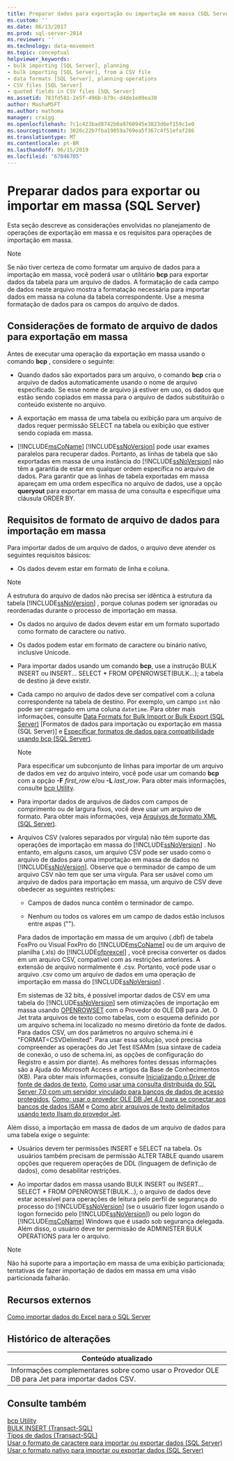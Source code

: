 ```yaml
---
title: Preparar dados para exportação ou importação em massa (SQL Server) | Microsoft Docs
ms.custom: ''
ms.date: 06/13/2017
ms.prod: sql-server-2014
ms.reviewer: ''
ms.technology: data-movement
ms.topic: conceptual
helpviewer_keywords:
- bulk importing [SQL Server], planning
- bulk importing [SQL Server], from a CSV file
- data formats [SQL Server], planning operations
- CSV files [SQL Server]
- quoted fields in CSV files [SQL Server]
ms.assetid: 783fd581-2e5f-496b-b79c-d4de1e09ea30
author: MashaMSFT
ms.author: mathoma
manager: craigg
ms.openlocfilehash: 7c1c423bad8742b0a9760945e3823d6ef159c1e0
ms.sourcegitcommit: 3026c22b7fba19059a769ea5f367c4f51efaf286
ms.translationtype: MT
ms.contentlocale: pt-BR
ms.lasthandoff: 06/15/2019
ms.locfileid: "67046705"
---
```

# <a name="prepare-data-for-bulk-export-or-import-sql-server"></a>Preparar dados para exportar ou importar em massa (SQL Server)
  Esta seção descreve as considerações envolvidas no planejamento de operações de exportação em massa e os requisitos para operações de importação em massa.  
  
> [!NOTE]  
>  Se não tiver certeza de como formatar um arquivo de dados para a importação em massa, você poderá usar o utilitário **bcp** para exportar dados da tabela para um arquivo de dados. A formatação de cada campo de dados neste arquivo mostra a formatação necessária para importar dados em massa na coluna da tabela correspondente. Use a mesma formatação de dados para os campos do arquivo de dados.  
  
## <a name="data-file-format-considerations-for-bulk-export"></a>Considerações de formato de arquivo de dados para exportação em massa  
 Antes de executar uma operação da exportação em massa usando o comando **bcp** , considere o seguinte:  
  
-   Quando dados são exportados para um arquivo, o comando **bcp** cria o arquivo de dados automaticamente usando o nome de arquivo especificado. Se esse nome de arquivo já estiver em uso, os dados que estão sendo copiados em massa para o arquivo de dados substituirão o conteúdo existente no arquivo.  
  
-   A exportação em massa de uma tabela ou exibição para um arquivo de dados requer permissão SELECT na tabela ou exibição que estiver sendo copiada em massa.  
  
-   [!INCLUDE[msCoName](../../includes/msconame-md.md)] [!INCLUDE[ssNoVersion](../../includes/ssnoversion-md.md)] pode usar exames paralelos para recuperar dados. Portanto, as linhas de tabela que são exportadas em massa de uma instância do [!INCLUDE[ssNoVersion](../../includes/ssnoversion-md.md)] não têm a garantia de estar em qualquer ordem específica no arquivo de dados. Para garantir que as linhas de tabela exportadas em massa apareçam em uma ordem específica no arquivo de dados, use a opção **queryout** para exportar em massa de uma consulta e especifique uma cláusula ORDER BY.  
  
## <a name="data-file-format-requirements-for-bulk-import"></a>Requisitos de formato de arquivo de dados para importação em massa  
 Para importar dados de um arquivo de dados, o arquivo deve atender os seguintes requisitos básicos:  
  
-   Os dados devem estar em formato de linha e coluna.  
  
> [!NOTE]  
>  A estrutura do arquivo de dados não precisa ser idêntica à estrutura da tabela [!INCLUDE[ssNoVersion](../../includes/ssnoversion-md.md)] , porque colunas podem ser ignoradas ou reordenadas durante o processo de importação em massa.  
  
-   Os dados no arquivo de dados devem estar em um formato suportado como formato de caractere ou nativo.  
  
-   Os dados podem estar em formato de caractere ou binário nativo, inclusive Unicode.  
  
-   Para importar dados usando um comando **bcp**, use a instrução BULK INSERT ou INSERT... SELECT * FROM OPENROWSET(BULK...); a tabela de destino já deve existir.  
  
-   Cada campo no arquivo de dados deve ser compatível com a coluna correspondente na tabela de destino. Por exemplo, um campo `int` não pode ser carregado em uma coluna `datetime`. Para obter mais informações, consulte [Data Formats for Bulk Import or Bulk Export &#40;SQL Server&#41;](data-formats-for-bulk-import-or-bulk-export-sql-server.md) [Formatos de dados para importação ou exportação em massa (SQL Server)] e [Especificar formatos de dados para compatibilidade usando bcp &#40;SQL Server&#41;](specify-data-formats-for-compatibility-when-using-bcp-sql-server.md).  
  
    > [!NOTE]  
    >  Para especificar um subconjunto de linhas para importar de um arquivo de dados em vez do arquivo inteiro, você pode usar um comando **bcp** com a opção **-F** *first_row* e/ou **-L** *last_row*. Para obter mais informações, consulte [bcp Utility](../../tools/bcp-utility.md).  
  
-   Para importar dados de arquivos de dados com campos de comprimento ou de largura fixos, você deve usar um arquivo de formato. Para obter mais informações, veja [Arquivos de formato XML &#40;SQL Server&#41;](xml-format-files-sql-server.md).  
  
-   Arquivos CSV (valores separados por vírgula) não têm suporte das operações de importação em massa do [!INCLUDE[ssNoVersion](../../includes/ssnoversion-md.md)] . No entanto, em alguns casos, um arquivo CSV pode ser usado como o arquivo de dados para uma importação em massa de dados no [!INCLUDE[ssNoVersion](../../includes/ssnoversion-md.md)]. Observe que o terminador de campo de um arquivo CSV não tem que ser uma vírgula. Para ser usável como um arquivo de dados para importação em massa, um arquivo de CSV deve obedecer as seguintes restrições:  
  
    -   Campos de dados nunca contêm o terminador de campo.  
  
    -   Nenhum ou todos os valores em um campo de dados estão inclusos entre aspas ("").  
  
     Para dados de importação em massa de um arquivo (.dbf) de tabela FoxPro ou Visual FoxPro do [!INCLUDE[msCoName](../../includes/msconame-md.md)] ou de um arquivo de planilha (.xls) do [!INCLUDE[ofprexcel](../../includes/ofprexcel-md.md)] , você precisa converter os dados em um arquivo CSV, compatível com as restrições anteriores. A extensão de arquivo normalmente é .csv. Portanto, você pode usar o arquivo .csv como um arquivo de dados em uma operação de importação em massa do [!INCLUDE[ssNoVersion](../../includes/ssnoversion-md.md)] .  
  
     Em sistemas de 32 bits, é possível importar dados de CSV em uma tabela do [!INCLUDE[ssNoVersion](../../includes/ssnoversion-md.md)] sem otimizações de importação em massa usando [OPENROWSET](/sql/t-sql/functions/openrowset-transact-sql) com o Provedor do OLE DB para Jet. O Jet trata arquivos de texto como tabelas, com o esquema definido por um arquivo schema.ini localizado no mesmo diretório da fonte de dados.  Para dados CSV, um dos parâmetros no arquivo schema.ini é "FORMAT=CSVDelimited". Para usar essa solução, você precisa compreender as operações do Jet Test IISAMm (sua sintaxe de cadeia de conexão, o uso de schema.ini, as opções de configuração do Registro e assim por diante).  As melhores fontes dessas informações são a Ajuda do Microsoft Access e artigos da Base de Conhecimentos (KB). Para obter mais informações, consulte [Inicializando o Driver de fonte de dados de texto](https://docs.microsoft.com/office/client-developer/access/desktop-database-reference/initializing-the-text-data-source-driver), [Como usar uma consulta distribuída do SQL Server 7.0 com um servidor vinculado para bancos de dados de acesso protegidos](https://go.microsoft.com/fwlink/?LinkId=128504), [Como: usar o provedor OLE DB Jet 4.0 para se conectar aos bancos de dados ISAM](https://go.microsoft.com/fwlink/?LinkId=128505) e [Como abrir arquivos de texto delimitados usando texto IIsam do provedor Jet](https://go.microsoft.com/fwlink/?LinkId=128501).  
  
 Além disso, a importação em massa de dados de um arquivo de dados para uma tabela exige o seguinte:  
  
-   Usuários devem ter permissões INSERT e SELECT na tabela. Os usuários também precisam de permissão ALTER TABLE quando usarem opções que requerem operações de DDL (linguagem de definição de dados), como desabilitar restrições.  
  
-   Ao importar dados em massa usando BULK INSERT ou INSERT... SELECT * FROM OPENROWSET(BULK...), o arquivo de dados deve estar acessível para operações de leitura pelo perfil de segurança do processo do [!INCLUDE[ssNoVersion](../../includes/ssnoversion-md.md)] (se o usuário fizer logon usando o logon fornecido pelo [!INCLUDE[ssNoVersion](../../includes/ssnoversion-md.md)]) ou pelo logon do [!INCLUDE[msCoName](../../includes/msconame-md.md)] Windows que é usado sob segurança delegada. Além disso, o usuário deve ter permissão de ADMINISTER BULK OPERATIONS para ler o arquivo.  
  
> [!NOTE]  
>  Não há suporte para a importação em massa de uma exibição particionada; tentativas de fazer importação de dados em massa em uma visão particionada falharão.  
  
## <a name="external-resources"></a>Recursos externos  
 [Como importar dados do Excel para o SQL Server](https://support.microsoft.com/kb/321686)  
  
## <a name="change-history"></a>Histórico de alterações  
  
|Conteúdo atualizado|  
|---------------------|  
|Informações complementares sobre como usar o Provedor OLE DB para Jet para importar dados CSV.|  
  
## <a name="see-also"></a>Consulte também  
 [bcp Utility](../../tools/bcp-utility.md)   
 [BULK INSERT &#40;Transact-SQL&#41;](/sql/t-sql/statements/bulk-insert-transact-sql)   
 [Tipos de dados &#40;Transact-SQL&#41;](/sql/t-sql/data-types/data-types-transact-sql)   
 [Usar o formato de caractere para importar ou exportar dados &#40;SQL Server&#41;](use-character-format-to-import-or-export-data-sql-server.md)   
 [Usar o formato nativo para importar ou exportar dados &#40;SQL Server&#41;](use-native-format-to-import-or-export-data-sql-server.md)  
  
  
